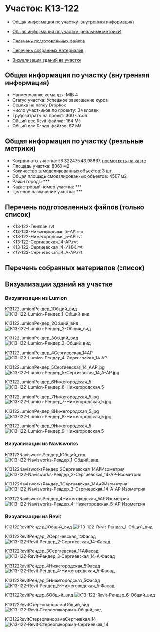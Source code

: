# Участок: K13-122

* [Общая информация по участку (внутренняя информация)](#Chapter1)

* [Общая информация по участку (реальные метрики)](#Chapter2)

* [Перечень подготовленных файлов](#Chapter3)

* [Перечень собранных материалов](#Chapter4)

* [Визуализации зданий на участке](#Chapter6)

## <a id="Chapter1"></a> Общая информация по участку (внутренняя информация)
+ Наименование команды: MIB 4
+ Статус участка: Успешное завершение курса
+ [Ссылка](https://www.dropbox.com/sh/wvvgv1nw1iqred9/AACp2UwezuENZ2bQs9mcPmoWa/K13_122?dl=0) на папку Dropbox
+ Число участников по проекту: 3 человек
+ Трудозатраты на проект: 360 часов
+ Общий вес Revit-файлов: 164 Мб
+ Общий вес Renga-файлов: 57 Мб
## <a id="Chapter2"></a> Общая информация по участку (реальные метрики)
+ Координаты участка: 56.322475,43.98867, [посмотреть на карте](https://yandex.ru/maps/47/nizhny-novgorod/?ll=43.98867%2C56.322475&z=19)
+ Площадь участка: 8060 м2
+ Количество замоделированных объектов: 3 шт.
+ Общая площадь смоделированных объектов: 4507 м2
+ Район города: *** 
+ Кадастровый номер участка: *** 
+ Целевое назначение участка: *** 
## <a id="Chapter3"></a> Перечень подготовленных файлов (только список)
+ K13-122-Генплан.rvt
+ K13-122-Нижегородская_5-АР.rnp
+ K13-122-Нижегородская_5-АР.rvt
+ K13-122-Сергиевская_14-АР.rvt
+ K13-122-Сергиевская_14-ИНЖ.rvt
+ K13-122-Сергиевская_14_А-АР.rvt
## <a id="Chapter4"></a> Перечень собранных материалов (список)
## <a id="Chapter6"></a> Визуализации зданий на участке
### Визуализации из Lumion
К13122LumionРендер_1Общий_вид
![К13-122-Lumion-Рендер_1-Общий_вид](/Images/K13_122/К13-122-Lumion-Рендер_1-Общий_вид_Compressed.jpg)

К13122LumionРендер_2Общий_вид
![К13-122-Lumion-Рендер_2-Общий_вид](/Images/K13_122/К13-122-Lumion-Рендер_2-Общий_вид_Compressed.jpg)

К13122LumionРендер_3Общий_вид
![К13-122-Lumion-Рендер_3-Общий_вид](/Images/K13_122/К13-122-Lumion-Рендер_3-Общий_вид_Compressed.jpg)

К13122LumionРендер_4Сергиевская_14АР
![К13-122-Lumion-Рендер_4-Сергиевская_14-АР](/Images/K13_122/К13-122-Lumion-Рендер_4-Сергиевская_14-АР_Compressed.jpg)

К13122LumionРендер_5Сергиевская_14_ААР.jpg
![К13-122-Lumion-Рендер_5-Сергиевская_14_А-АР.jpg](/Images/K13_122/К13-122-Lumion-Рендер_5-Сергиевская_14_А-АР.jpg_Compressed.jpg)

К13122LumionРендер_6Нижегородская_5
![К13-122-Lumion-Рендер_6-Нижегородская_5](/Images/K13_122/К13-122-Lumion-Рендер_6-Нижегородская_5_Compressed.jpg)

К13122LumionРендер_7Нижегородская_5.jpg
![К13-122-Lumion-Рендер_7-Нижегородская_5.jpg](/Images/K13_122/К13-122-Lumion-Рендер_7-Нижегородская_5.jpg_Compressed.jpg)

К13122LumionРендер_8Нижегородская_5.jpg
![К13-122-Lumion-Рендер_8-Нижегородская_5.jpg](/Images/K13_122/К13-122-Lumion-Рендер_8-Нижегородская_5.jpg_Compressed.jpg)

К13122LumionРендер_9Нижегородская_5
![К13-122-Lumion-Рендер_9-Нижегородская_5](/Images/K13_122/К13-122-Lumion-Рендер_9-Нижегородская_5_Compressed.jpg)

### Визуализации из Navisworks
К13122NavisworksРендер_1Общий_вид
![К13-122-Navisworks-Рендер_1-Общий_вид](/Images/K13_122/К13-122-Navisworks-Рендер_1-Общий_вид_Compressed.jpg)

К13122NavisworksРендер_2Сергиевская_14АРИзометрия
![К13-122-Navisworks-Рендер_2-Сергиевская_14-АР-Изометрия](/Images/K13_122/К13-122-Navisworks-Рендер_2-Сергиевская_14-АР-Изометрия_Compressed.jpg)

К13122NavisworksРендер_3Сергиевская_14ААРИзометрия
![К13-122-Navisworks-Рендер_3-Сергиевская_14-А-АР-Изометрия](/Images/K13_122/К13-122-Navisworks-Рендер_3-Сергиевская_14-А-АР-Изометрия_Compressed.jpg)

К13122NavisworksРендер_4Нижегородская_5АРИзометрия
![К13-122-Navisworks-Рендер_4-Нижегородская_5-АР-Изометрия](/Images/K13_122/К13-122-Navisworks-Рендер_4-Нижегородская_5-АР-Изометрия_Compressed.jpg)

### Визуализации из Revit
К13122RevitРендер_1Общий_вид
![К13-122-Revit-Рендер_1-Общий_вид](/Images/K13_122/К13-122-Revit-Рендер_1-Общий_вид_Compressed.jpg)

К13122RevitРендер_2Сергиевская_14Фасад
![К13-122-Revit-Рендер_2-Сергиевская_14-Фасад](/Images/K13_122/К13-122-Revit-Рендер_2-Сергиевская_14-Фасад_Compressed.jpg)

К13122RevitРендер_3Сергиевская_14АФасад
![К13-122-Revit-Рендер_3-Сергиевская_14-А-Фасад](/Images/K13_122/К13-122-Revit-Рендер_3-Сергиевская_14-А-Фасад_Compressed.jpg)

К13122RevitРендер_4Нижегородская_5Фасад
![К13-122-Revit-Рендер_4-Нижегородская_5-Фасад](/Images/K13_122/К13-122-Revit-Рендер_4-Нижегородская_5-Фасад_Compressed.jpg)

К13122RevitРендер_5Нижегородская_5Фасад
![К13-122-Revit-Рендер_5-Нижегородская_5-Фасад](/Images/K13_122/К13-122-Revit-Рендер_5-Нижегородская_5-Фасад_Compressed.jpg)

К13122RevitРендер_6Общий_вид
![К13-122-Revit-Рендер_6-Общий_вид](/Images/K13_122/К13-122-Revit-Рендер_6-Общий_вид_Compressed.jpg)

К13122RevitСтереопанорамаОбщий_вид
![К13-122-Revit-Стереопанорама-Общий_вид](/Images/K13_122/К13-122-Revit-Стереопанорама-Общий_вид_Compressed.jpg)

К13122RevitСтереопанорамаСергиевкая_14
![К13-122-Revit-Стереопанорама-Сергиевкая_14](/Images/K13_122/К13-122-Revit-Стереопанорама-Сергиевкая_14_Compressed.jpg)

